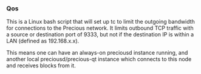 ### Qos ###

This is a Linux bash script that will set up tc to limit the outgoing bandwidth for connections to the Precious network. It limits outbound TCP traffic with a source or destination port of 9333, but not if the destination IP is within a LAN (defined as 192.168.x.x).

This means one can have an always-on preciousd instance running, and another local preciousd/precious-qt instance which connects to this node and receives blocks from it.
